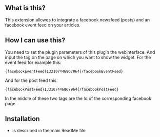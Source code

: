 ## What is this?

This extension allowes to integrate a facebook newsfeed (posts) and an facebook event feed on your articles.

## How I can use this?

You need to set the plugin parameters of this plugin the webinterface. And input the tag on the page on which you want to show the widget.
For the event feed for example this:
```
{facebookEventFeed}133107446867964{/facebookEventFeed}
```
And for the post feed this.
```
{facebookPostFeed}133107446867964{/facebookPostFeed}
```

In the middle of these two tags are the Id of the corresponding facebook page.

## Installation

- Is described in the main ReadMe file